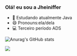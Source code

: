 ### Olá! eu sou a Jheiniffer
- 🌱 Estudando atualmente Java
- 😄 Pronouns:ela/dela
- 💻 Terceiro período ADS

![Anurag's GitHub stats](https://github-readme-stats.vercel.app/api?username=jheiniffer&show_icons=true&theme=synthwave)

  <a href="https://instagram.com/jheiniffer_" target="_blank"><img src="https://img.shields.io/badge/-Instagram-%23E4405F?style=for-the-badge&logo=instagram&logoColor=white" target="_blank"></a>
  
  
